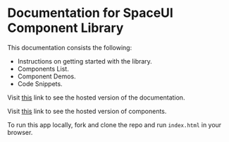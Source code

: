 # Documentation for SpaceUI Component Library 

This documentation consists the following:

- Instructions on getting started with the library.
- Components List.
- Component Demos.
- Code Snippets.

Visit [this](https://zen-bartik-5ee75e.netlify.app/) link to see the hosted version of the documentation.

Visit [this](https://festive-mestorf-acecb0.netlify.app/) link to see the hosted version of components.

To run this app locally, fork and clone the repo and run `index.html` in your browser.